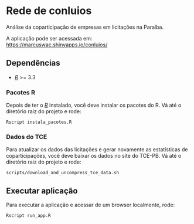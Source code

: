 # Rede de conluios

Análise da coparticipação de empresas em licitações na Paraíba.

A aplicação pode ser acessada em: https://marcuswac.shinyapps.io/conluios/

## Dependências

- [*R*](https://cran.r-project.org/) >= 3.3

### Pacotes R

Depois de ter o [*R*](https://cran.r-project.org/) instalado, você deve
instalar os pacotes do R. Vá até o diretório raiz do projeto e rode:

```
Rscript instala_pacotes.R
```

### Dados do TCE

Para atualizar os dados das licitações e gerar novamente as estatísticas
de coparticipações, você deve baixar os dados no site do TCE-PB.
Vá até o diretório raiz do projeto e rode:

```
scripts/download_and_uncompress_tce_data.sh
```

## Executar aplicação

Para executar a aplicação e acessar de um browser localmente, rode:

```
Rscript run_app.R
```
